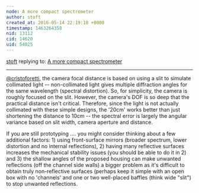 ```yaml
---
node: A more compact spectrometer
author: stoft
created_at: 2016-05-14 22:19:18 +0000
timestamp: 1463264358
nid: 13112
cid: 14620
uid: 54025
---
```




[stoft](../profile/stoft) replying to: [A more compact spectrometer](../notes/cristoforetti/05-13-2016/a-more-compact-spectrometer)

----
[@cristoforetti](/profile/cristoforetti), the camera focal distance is based on using a slit to simulate collimated light -- non-collimated light gives multiple diffraction angles for the same wavelength (spectral distortion). So, for simplicity, the camera is roughly focused on the slit. However, the camera's DOF is so deep that the practical distance isn't critical. Therefore, since the light is not actually collimated with these simple designs, the '20cm' works better than just shortening the distance to 10cm -- the spectral error is largely the angular variance based on slit width, camera aperture and distance.

If you are still prototyping .... you might consider thinking about a few additional factors: 1) using front-surface mirrors (broader spectrum, lower distortion and no internal reflections), 2) having many reflective surfaces increases the mechanical stability issues (you should be able to do it in 2) and 3) the shallow angles of the proposed housing can make unwanted reflections (off the channel side walls) a bigger problem as it's difficult to obtain truly non-reflective surfaces (perhaps keep it simple with an open box with no 'channels' and one or two well-placed baffles (think wide "slit") to stop unwanted reflections.
